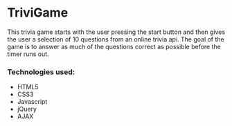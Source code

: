 # TriviGame

This trivia game starts with the user pressing the start button and then gives the user a selection of 10 questions from an online trivia api. The goal of the game is to answer as much of the questions correct as possible before the timer runs out.

### Technologies used:
* HTML5
* CSS3
* Javascript
* jQuery
* AJAX